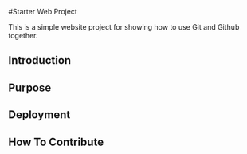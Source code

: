 #Starter Web Project

This is a simple website project for
showing how to use Git and Github together.

## Introduction

## Purpose

## Deployment

## How To Contribute

